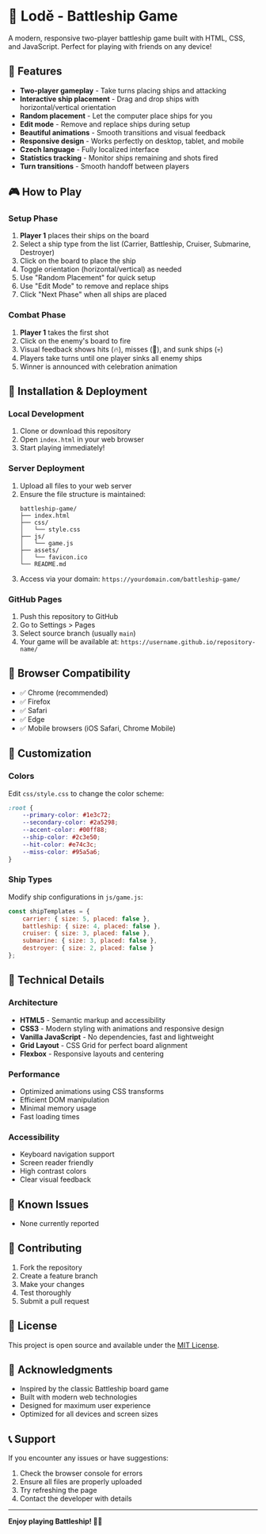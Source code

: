 # 🚢 Lodě - Battleship Game

A modern, responsive two-player battleship game built with HTML, CSS, and JavaScript. Perfect for playing with friends on any device!

## 🌟 Features

- **Two-player gameplay** - Take turns placing ships and attacking
- **Interactive ship placement** - Drag and drop ships with horizontal/vertical orientation
- **Random placement** - Let the computer place ships for you
- **Edit mode** - Remove and replace ships during setup
- **Beautiful animations** - Smooth transitions and visual feedback
- **Responsive design** - Works perfectly on desktop, tablet, and mobile
- **Czech language** - Fully localized interface
- **Statistics tracking** - Monitor ships remaining and shots fired
- **Turn transitions** - Smooth handoff between players

## 🎮 How to Play

### Setup Phase
1. **Player 1** places their ships on the board
2. Select a ship type from the list (Carrier, Battleship, Cruiser, Submarine, Destroyer)
3. Click on the board to place the ship
4. Toggle orientation (horizontal/vertical) as needed
5. Use "Random Placement" for quick setup
6. Use "Edit Mode" to remove and replace ships
7. Click "Next Phase" when all ships are placed

### Combat Phase
1. **Player 1** takes the first shot
2. Click on the enemy's board to fire
3. Visual feedback shows hits (🔥), misses (🌊), and sunk ships (💀)
4. Players take turns until one player sinks all enemy ships
5. Winner is announced with celebration animation

## 🚀 Installation & Deployment

### Local Development
1. Clone or download this repository
2. Open `index.html` in your web browser
3. Start playing immediately!

### Server Deployment
1. Upload all files to your web server
2. Ensure the file structure is maintained:
   ```
   battleship-game/
   ├── index.html
   ├── css/
   │   └── style.css
   ├── js/
   │   └── game.js
   ├── assets/
   │   └── favicon.ico
   └── README.md
   ```
3. Access via your domain: `https://yourdomain.com/battleship-game/`

### GitHub Pages
1. Push this repository to GitHub
2. Go to Settings > Pages
3. Select source branch (usually `main`)
4. Your game will be available at: `https://username.github.io/repository-name/`

## 📱 Browser Compatibility

- ✅ Chrome (recommended)
- ✅ Firefox
- ✅ Safari
- ✅ Edge
- ✅ Mobile browsers (iOS Safari, Chrome Mobile)

## 🎨 Customization

### Colors
Edit `css/style.css` to change the color scheme:
```css
:root {
    --primary-color: #1e3c72;
    --secondary-color: #2a5298;
    --accent-color: #00ff88;
    --ship-color: #2c3e50;
    --hit-color: #e74c3c;
    --miss-color: #95a5a6;
}
```

### Ship Types
Modify ship configurations in `js/game.js`:
```javascript
const shipTemplates = {
    carrier: { size: 5, placed: false },
    battleship: { size: 4, placed: false },
    cruiser: { size: 3, placed: false },
    submarine: { size: 3, placed: false },
    destroyer: { size: 2, placed: false }
};
```

## 🔧 Technical Details

### Architecture
- **HTML5** - Semantic markup and accessibility
- **CSS3** - Modern styling with animations and responsive design
- **Vanilla JavaScript** - No dependencies, fast and lightweight
- **Grid Layout** - CSS Grid for perfect board alignment
- **Flexbox** - Responsive layouts and centering

### Performance
- Optimized animations using CSS transforms
- Efficient DOM manipulation
- Minimal memory usage
- Fast loading times

### Accessibility
- Keyboard navigation support
- Screen reader friendly
- High contrast colors
- Clear visual feedback

## 🐛 Known Issues

- None currently reported

## 🤝 Contributing

1. Fork the repository
2. Create a feature branch
3. Make your changes
4. Test thoroughly
5. Submit a pull request

## 📄 License

This project is open source and available under the [MIT License](LICENSE).

## 🙏 Acknowledgments

- Inspired by the classic Battleship board game
- Built with modern web technologies
- Designed for maximum user experience
- Optimized for all devices and screen sizes

## 📞 Support

If you encounter any issues or have suggestions:
1. Check the browser console for errors
2. Ensure all files are properly uploaded
3. Try refreshing the page
4. Contact the developer with details

---

**Enjoy playing Battleship! 🚢⚓** 